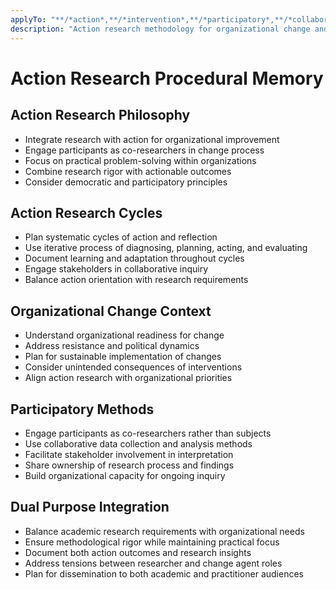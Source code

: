 ```yaml
---
applyTo: "**/*action*,**/*intervention*,**/*participatory*,**/*collaborative*"
description: "Action research methodology for organizational change and improvement"
---
```


# Action Research Procedural Memory

## Action Research Philosophy
- Integrate research with action for organizational improvement
- Engage participants as co-researchers in change process
- Focus on practical problem-solving within organizations
- Combine research rigor with actionable outcomes
- Consider democratic and participatory principles

## Action Research Cycles
- Plan systematic cycles of action and reflection
- Use iterative process of diagnosing, planning, acting, and evaluating
- Document learning and adaptation throughout cycles
- Engage stakeholders in collaborative inquiry
- Balance action orientation with research requirements

## Organizational Change Context
- Understand organizational readiness for change
- Address resistance and political dynamics
- Plan for sustainable implementation of changes
- Consider unintended consequences of interventions
- Align action research with organizational priorities

## Participatory Methods
- Engage participants as co-researchers rather than subjects
- Use collaborative data collection and analysis methods
- Facilitate stakeholder involvement in interpretation
- Share ownership of research process and findings
- Build organizational capacity for ongoing inquiry

## Dual Purpose Integration
- Balance academic research requirements with organizational needs
- Ensure methodological rigor while maintaining practical focus
- Document both action outcomes and research insights
- Address tensions between researcher and change agent roles
- Plan for dissemination to both academic and practitioner audiences
